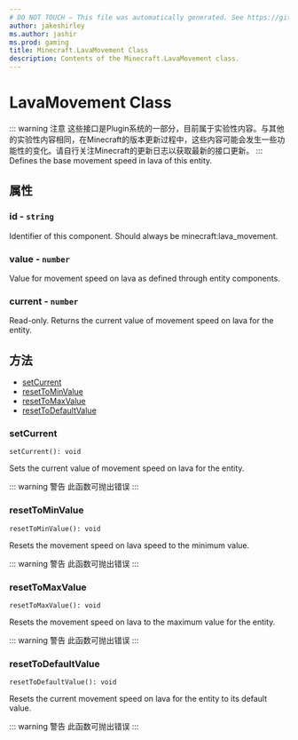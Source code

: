 ```yaml
---
# DO NOT TOUCH — This file was automatically generated. See https://github.com/Mojang/MinecraftScriptingApiDocsGenerator to modify descriptions, examples, etc.
author: jakeshirley
ms.author: jashir
ms.prod: gaming
title: Minecraft.LavaMovement Class
description: Contents of the Minecraft.LavaMovement class.
---
```

# LavaMovement Class
::: warning 注意
这些接口是Plugin系统的一部分，目前属于实验性内容。与其他的实验性内容相同，在Minecraft的版本更新过程中，这些内容可能会发生一些功能性的变化。请自行关注Minecraft的更新日志以获取最新的接口更新。
:::
Defines the base movement speed in lava of this entity.

## 属性
### **id** - `string`
Identifier of this component. Should always be minecraft:lava_movement.


### **value** - `number`
Value for movement speed on lava as defined through entity components.


### **current** - `number`
Read-only. Returns the current value of movement speed on lava for the entity.



## 方法
- [setCurrent](#setcurrent)
- [resetToMinValue](#resettominvalue)
- [resetToMaxValue](#resettomaxvalue)
- [resetToDefaultValue](#resettodefaultvalue)
  
### **setCurrent**
`
setCurrent(): void
`

Sets the current value of movement speed on lava for the entity.


::: warning 警告 此函数可抛出错误 :::

### **resetToMinValue**
`
resetToMinValue(): void
`

Resets the movement speed on lava speed to the minimum value.


::: warning 警告 此函数可抛出错误 :::

### **resetToMaxValue**
`
resetToMaxValue(): void
`

Resets the movement speed on lava to the maximum value for the entity.


::: warning 警告 此函数可抛出错误 :::

### **resetToDefaultValue**
`
resetToDefaultValue(): void
`

Resets the current movement speed on lava for the entity to its default value.


::: warning 警告 此函数可抛出错误 :::

